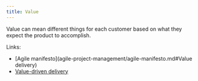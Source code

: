 ```yaml
---
title: Value
---
```

Value can mean different things for each customer based on what they expect the product to accomplish. 

Links:
- [Agile manifesto](agile-project-management/agile-manifesto.md#Value delivery)
- [Value-driven delivery](agile-project-management/applying-agile/value-driven-delivery.md)